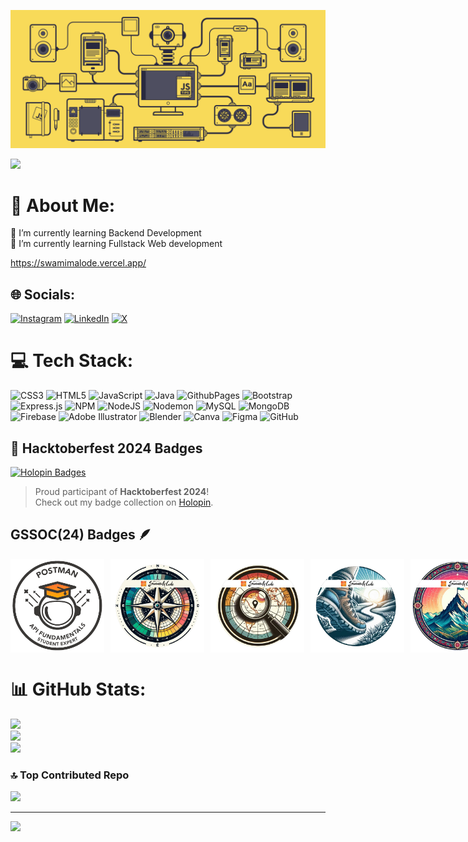 
![Swamimalode Github](github.gif)

![](https://komarev.com/ghpvc/?username=your-github-username&color=orange)

# 💫 About Me:
🔭 I’m currently learning Backend Development<br>🌱 I’m currently learning Fullstack Web development<br>

https://swamimalode.vercel.app/
 
## 🌐 Socials:
[![Instagram](https://img.shields.io/badge/Instagram-%23E4405F.svg?logo=Instagram&logoColor=white)](https://instagram.com/srm_2004_) [![LinkedIn](https://img.shields.io/badge/LinkedIn-%230077B5.svg?logo=linkedin&logoColor=white)](https://linkedin.com/in/swamimalode) [![X](https://img.shields.io/badge/X-black.svg?logo=X&logoColor=white)](https://x.com/SwamiMalode) 

# 💻 Tech Stack:
![CSS3](https://img.shields.io/badge/css3-%231572B6.svg?style=for-the-badge&logo=css3&logoColor=white) ![HTML5](https://img.shields.io/badge/html5-%23E34F26.svg?style=for-the-badge&logo=html5&logoColor=white) ![JavaScript](https://img.shields.io/badge/javascript-%23323330.svg?style=for-the-badge&logo=javascript&logoColor=%23F7DF1E) ![Java](https://img.shields.io/badge/java-%23ED8B00.svg?style=for-the-badge&logo=openjdk&logoColor=white) ![GithubPages](https://img.shields.io/badge/github%20pages-121013?style=for-the-badge&logo=github&logoColor=white) ![Bootstrap](https://img.shields.io/badge/bootstrap-%238511FA.svg?style=for-the-badge&logo=bootstrap&logoColor=white) ![Express.js](https://img.shields.io/badge/express.js-%23404d59.svg?style=for-the-badge&logo=express&logoColor=%2361DAFB) ![NPM](https://img.shields.io/badge/NPM-%23CB3837.svg?style=for-the-badge&logo=npm&logoColor=white) ![NodeJS](https://img.shields.io/badge/node.js-6DA55F?style=for-the-badge&logo=node.js&logoColor=white) ![Nodemon](https://img.shields.io/badge/NODEMON-%23323330.svg?style=for-the-badge&logo=nodemon&logoColor=%BBDEAD) ![MySQL](https://img.shields.io/badge/mysql-4479A1.svg?style=for-the-badge&logo=mysql&logoColor=white) ![MongoDB](https://img.shields.io/badge/MongoDB-%234ea94b.svg?style=for-the-badge&logo=mongodb&logoColor=white) ![Firebase](https://img.shields.io/badge/firebase-a08021?style=for-the-badge&logo=firebase&logoColor=ffcd34) ![Adobe Illustrator](https://img.shields.io/badge/adobe%20illustrator-%23FF9A00.svg?style=for-the-badge&logo=adobe%20illustrator&logoColor=white) ![Blender](https://img.shields.io/badge/blender-%23F5792A.svg?style=for-the-badge&logo=blender&logoColor=white) ![Canva](https://img.shields.io/badge/Canva-%2300C4CC.svg?style=for-the-badge&logo=Canva&logoColor=white) ![Figma](https://img.shields.io/badge/figma-%23F24E1E.svg?style=for-the-badge&logo=figma&logoColor=white) ![GitHub](https://img.shields.io/badge/github-%23121011.svg?style=for-the-badge&logo=github&logoColor=white)



## 🎉 Hacktoberfest 2024 Badges

[![Holopin Badges](https://holopin.me/swamimalode07)](https://holopin.io/@swamimalode07)

> Proud participant of **Hacktoberfest 2024**!  
> Check out my badge collection on [Holopin](https://holopin.io/@swamimalode07).

## GSSOC(24) Badges 🪶
<div style='display:flex; align-items:center; gap: 10px;' align='center'>
  <img src="postman (1).png" width="150px" height="150px" />
  <img src="11.png" width="150px" height="150px" />
  <img src="22.png" width="150px" height="150px" />
  <img src="33.png" width="150px" height="150px" />
  <img src="44.png" width="150px" height="150px" />
  <img src="55.png" width="150px" height="150px" />
</div>



# 📊 GitHub Stats:
![](https://github-readme-stats.vercel.app/api?username=swamimalode07&theme=dark&hide_border=false&include_all_commits=false&count_private=false)<br/>
![](https://github-readme-streak-stats.herokuapp.com/?user=swamimalode07&theme=dark&hide_border=false)<br/>
![](https://github-readme-stats.vercel.app/api/top-langs/?username=swamimalode07&theme=dark&hide_border=false&include_all_commits=false&count_private=false&layout=compact)

### 🔝 Top Contributed Repo
![](https://github-contributor-stats.vercel.app/api?username=swamimalode07&limit=5&theme=dark&combine_all_yearly_contributions=true)

---
[![](https://visitcount.itsvg.in/api?id=swamimalode07&icon=5&color=2)](https://visitcount.itsvg.in)

<!-- Proudly created with GPRM ( https://gprm.itsvg.in ) -->
